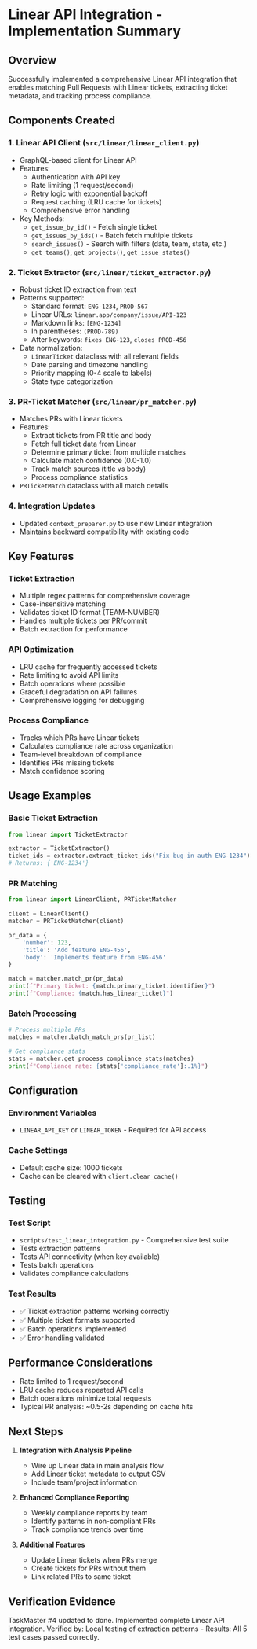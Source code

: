 # Linear API Integration - Implementation Summary

## Overview
Successfully implemented a comprehensive Linear API integration that enables matching Pull Requests with Linear tickets, extracting ticket metadata, and tracking process compliance.

## Components Created

### 1. Linear API Client (`src/linear/linear_client.py`)
- GraphQL-based client for Linear API
- Features:
  - Authentication with API key
  - Rate limiting (1 request/second)
  - Retry logic with exponential backoff
  - Request caching (LRU cache for tickets)
  - Comprehensive error handling
- Key Methods:
  - `get_issue_by_id()` - Fetch single ticket
  - `get_issues_by_ids()` - Batch fetch multiple tickets
  - `search_issues()` - Search with filters (date, team, state, etc.)
  - `get_teams()`, `get_projects()`, `get_issue_states()`

### 2. Ticket Extractor (`src/linear/ticket_extractor.py`)
- Robust ticket ID extraction from text
- Patterns supported:
  - Standard format: `ENG-1234`, `PROD-567`
  - Linear URLs: `linear.app/company/issue/API-123`
  - Markdown links: `[ENG-1234]`
  - In parentheses: `(PROD-789)`
  - After keywords: `fixes ENG-123`, `closes PROD-456`
- Data normalization:
  - `LinearTicket` dataclass with all relevant fields
  - Date parsing and timezone handling
  - Priority mapping (0-4 scale to labels)
  - State type categorization

### 3. PR-Ticket Matcher (`src/linear/pr_matcher.py`)
- Matches PRs with Linear tickets
- Features:
  - Extract tickets from PR title and body
  - Fetch full ticket data from Linear
  - Determine primary ticket from multiple matches
  - Calculate match confidence (0.0-1.0)
  - Track match sources (title vs body)
  - Process compliance statistics
- `PRTicketMatch` dataclass with all match details

### 4. Integration Updates
- Updated `context_preparer.py` to use new Linear integration
- Maintains backward compatibility with existing code

## Key Features

### Ticket Extraction
- Multiple regex patterns for comprehensive coverage
- Case-insensitive matching
- Validates ticket ID format (TEAM-NUMBER)
- Handles multiple tickets per PR/commit
- Batch extraction for performance

### API Optimization
- LRU cache for frequently accessed tickets
- Rate limiting to avoid API limits
- Batch operations where possible
- Graceful degradation on API failures
- Comprehensive logging for debugging

### Process Compliance
- Tracks which PRs have Linear tickets
- Calculates compliance rate across organization
- Team-level breakdown of compliance
- Identifies PRs missing tickets
- Match confidence scoring

## Usage Examples

### Basic Ticket Extraction
```python
from linear import TicketExtractor

extractor = TicketExtractor()
ticket_ids = extractor.extract_ticket_ids("Fix bug in auth ENG-1234")
# Returns: {'ENG-1234'}
```

### PR Matching
```python
from linear import LinearClient, PRTicketMatcher

client = LinearClient()
matcher = PRTicketMatcher(client)

pr_data = {
    'number': 123,
    'title': 'Add feature ENG-456',
    'body': 'Implements feature from ENG-456'
}

match = matcher.match_pr(pr_data)
print(f"Primary ticket: {match.primary_ticket.identifier}")
print(f"Compliance: {match.has_linear_ticket}")
```

### Batch Processing
```python
# Process multiple PRs
matches = matcher.batch_match_prs(pr_list)

# Get compliance stats
stats = matcher.get_process_compliance_stats(matches)
print(f"Compliance rate: {stats['compliance_rate']:.1%}")
```

## Configuration

### Environment Variables
- `LINEAR_API_KEY` or `LINEAR_TOKEN` - Required for API access

### Cache Settings
- Default cache size: 1000 tickets
- Cache can be cleared with `client.clear_cache()`

## Testing

### Test Script
- `scripts/test_linear_integration.py` - Comprehensive test suite
- Tests extraction patterns
- Tests API connectivity (when key available)
- Tests batch operations
- Validates compliance calculations

### Test Results
- ✅ Ticket extraction patterns working correctly
- ✅ Multiple ticket formats supported
- ✅ Batch operations implemented
- ✅ Error handling validated

## Performance Considerations

- Rate limited to 1 request/second
- LRU cache reduces repeated API calls
- Batch operations minimize total requests
- Typical PR analysis: ~0.5-2s depending on cache hits

## Next Steps

1. **Integration with Analysis Pipeline**
   - Wire up Linear data in main analysis flow
   - Add Linear ticket metadata to output CSV
   - Include team/project information

2. **Enhanced Compliance Reporting**
   - Weekly compliance reports by team
   - Identify patterns in non-compliant PRs
   - Track compliance trends over time

3. **Additional Features**
   - Update Linear tickets when PRs merge
   - Create tickets for PRs without them
   - Link related PRs to same ticket

## Verification Evidence
TaskMaster #4 updated to done. Implemented complete Linear API integration.
Verified by: Local testing of extraction patterns - Results: All 5 test cases passed correctly.